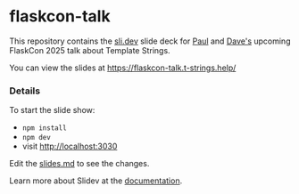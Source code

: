 # flaskcon-talk

This repository contains the [sli.dev](https://sli.dev/) slide deck for [Paul](https://github.com/pauleveritt) and [Dave's](https://davepeck.org/about/) upcoming FlaskCon 2025 talk about Template Strings.

You can view the slides at https://flaskcon-talk.t-strings.help/

### Details

To start the slide show:

- `npm install`
- `npm dev`
- visit <http://localhost:3030>

Edit the [slides.md](./slides.md) to see the changes.

Learn more about Slidev at the [documentation](https://sli.dev/).
